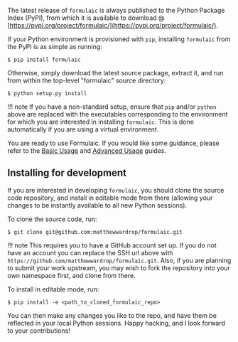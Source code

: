The latest release of `formulaic` is always published to the Python
Package Index (PyPI), from which it is available to download @
[https://pypi.org/project/formulaic/](https://pypi.org/project/formulaic/).

If your Python environment is provisioned with `pip`, installing `formulaic`
from the PyPI is as simple as running:

```
$ pip install formulaic
```

Otherwise, simply download the latest source package, extract it, and run from
within the top-level "formulaic" source directory:

```
$ python setup.py install
```

!!! note
    If you have a non-standard setup, ensure that `pip` and/or `python` above
    are replaced with the executables corresponding to the environment for which
    you are interested in installing `formulaic`. This is done automatically if
    you are using a virtual environment.

You are ready to use Formulaic. If you would like some guidance, please refer
to the [Basic Usage](basic/intro.md) and [Advanced Usage](advanced/intro.md)
guides.


## Installing for development

If you are interested in developing `formulaic`, you should clone the source
code repository, and install in editable mode from there (allowing your changes
to be instantly available to all new Python sessions).

To clone the source code, run:

```
$ git clone git@github.com:matthewwardrop/formulaic.git
```

!!! note
    This requires you to have a GitHub account set up. If you do not have an
    account you can replace the SSH url above with
    `https://github.com/matthewwardrop/formulaic.git`. Also, if you are planning
    to submit your work upstream, you may wish to fork the repository into your
    own namespace first, and clone from there.

To install in editable mode, run:
```
$ pip install -e <path_to_cloned_formulaic_repo>
```

You can then make any changes you like to the repo, and have them be reflected
in your local Python sessions. Happy hacking, and I look forward to your
contributions!

